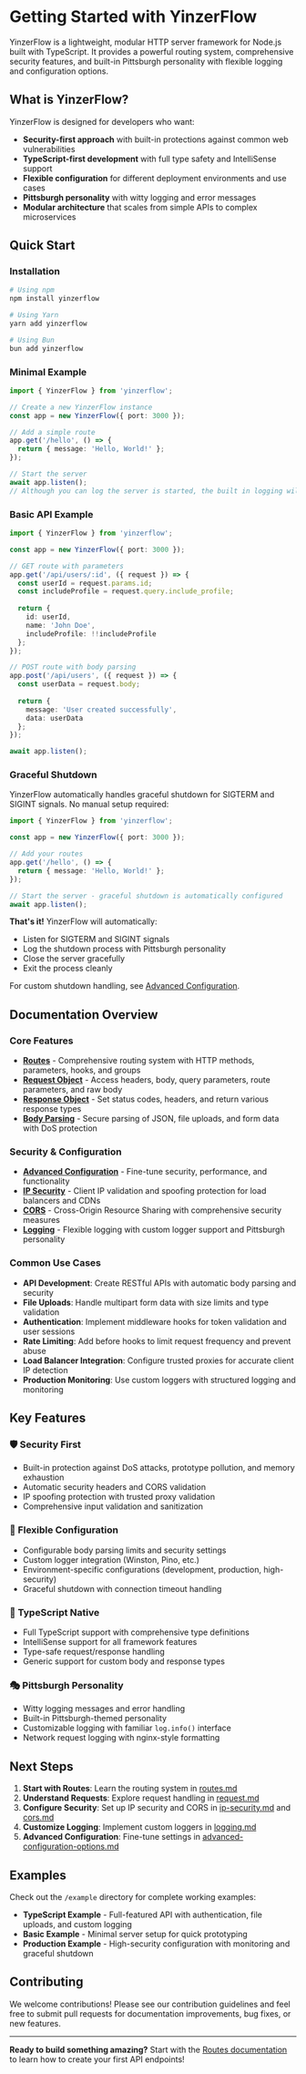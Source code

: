 # Getting Started with YinzerFlow

YinzerFlow is a lightweight, modular HTTP server framework for Node.js built with TypeScript. It provides a powerful routing system, comprehensive security features, and built-in Pittsburgh personality with flexible logging and configuration options.

## What is YinzerFlow?

YinzerFlow is designed for developers who want:
- **Security-first approach** with built-in protections against common web vulnerabilities
- **TypeScript-first development** with full type safety and IntelliSense support
- **Flexible configuration** for different deployment environments and use cases
- **Pittsburgh personality** with witty logging and error messages
- **Modular architecture** that scales from simple APIs to complex microservices

## Quick Start

### Installation

```bash
# Using npm
npm install yinzerflow

# Using Yarn
yarn add yinzerflow

# Using Bun
bun add yinzerflow
```

### Minimal Example

```typescript
import { YinzerFlow } from 'yinzerflow';

// Create a new YinzerFlow instance
const app = new YinzerFlow({ port: 3000 });

// Add a simple route
app.get('/hello', () => {
  return { message: 'Hello, World!' };
});

// Start the server
await app.listen();
// Although you can log the server is started, the built in logging will log this for you already when the server is listening
```

### Basic API Example

```typescript
import { YinzerFlow } from 'yinzerflow';

const app = new YinzerFlow({ port: 3000 });

// GET route with parameters
app.get('/api/users/:id', ({ request }) => {
  const userId = request.params.id;
  const includeProfile = request.query.include_profile;
  
  return {
    id: userId,
    name: 'John Doe',
    includeProfile: !!includeProfile
  };
});

// POST route with body parsing
app.post('/api/users', ({ request }) => {
  const userData = request.body;
  
  return {
    message: 'User created successfully',
    data: userData
  };
});

await app.listen();
```

### Graceful Shutdown

YinzerFlow automatically handles graceful shutdown for SIGTERM and SIGINT signals. No manual setup required:

```typescript
import { YinzerFlow } from 'yinzerflow';

const app = new YinzerFlow({ port: 3000 });

// Add your routes
app.get('/hello', () => {
  return { message: 'Hello, World!' };
});

// Start the server - graceful shutdown is automatically configured
await app.listen();
```

**That's it!** YinzerFlow will automatically:
- Listen for SIGTERM and SIGINT signals
- Log the shutdown process with Pittsburgh personality
- Close the server gracefully
- Exit the process cleanly

For custom shutdown handling, see [Advanced Configuration](./advanced-configuration-options.md).

## Documentation Overview

### Core Features

- **[Routes](./routes.md)** - Comprehensive routing system with HTTP methods, parameters, hooks, and groups
- **[Request Object](./request.md)** - Access headers, body, query parameters, route parameters, and raw body
- **[Response Object](./response.md)** - Set status codes, headers, and return various response types
- **[Body Parsing](./body-parsing.md)** - Secure parsing of JSON, file uploads, and form data with DoS protection

### Security & Configuration

- **[Advanced Configuration](./advanced-configuration-options.md)** - Fine-tune security, performance, and functionality
- **[IP Security](./ip-security.md)** - Client IP validation and spoofing protection for load balancers and CDNs
- **[CORS](./cors.md)** - Cross-Origin Resource Sharing with comprehensive security measures
- **[Logging](./logging.md)** - Flexible logging with custom logger support and Pittsburgh personality

### Common Use Cases

- **API Development**: Create RESTful APIs with automatic body parsing and security
- **File Uploads**: Handle multipart form data with size limits and type validation
- **Authentication**: Implement middleware hooks for token validation and user sessions
- **Rate Limiting**: Add before hooks to limit request frequency and prevent abuse
- **Load Balancer Integration**: Configure trusted proxies for accurate client IP detection
- **Production Monitoring**: Use custom loggers with structured logging and monitoring

## Key Features

### 🛡️ Security First
- Built-in protection against DoS attacks, prototype pollution, and memory exhaustion
- Automatic security headers and CORS validation
- IP spoofing protection with trusted proxy validation
- Comprehensive input validation and sanitization

### 🔧 Flexible Configuration
- Configurable body parsing limits and security settings
- Custom logger integration (Winston, Pino, etc.)
- Environment-specific configurations (development, production, high-security)
- Graceful shutdown with connection timeout handling

### 🚀 TypeScript Native
- Full TypeScript support with comprehensive type definitions
- IntelliSense support for all framework features
- Type-safe request/response handling
- Generic support for custom body and response types

### 🎭 Pittsburgh Personality
- Witty logging messages and error handling
- Built-in Pittsburgh-themed personality
- Customizable logging with familiar `log.info()` interface
- Network request logging with nginx-style formatting

## Next Steps

1. **Start with Routes**: Learn the routing system in [routes.md](./routes.md)
2. **Understand Requests**: Explore request handling in [request.md](./request.md)
3. **Configure Security**: Set up IP security and CORS in [ip-security.md](./ip-security.md) and [cors.md](./cors.md)
4. **Customize Logging**: Implement custom loggers in [logging.md](./logging.md)
5. **Advanced Configuration**: Fine-tune settings in [advanced-configuration-options.md](./advanced-configuration-options.md)

## Examples

Check out the `/example` directory for complete working examples:

- **TypeScript Example** - Full-featured API with authentication, file uploads, and custom logging
- **Basic Example** - Minimal server setup for quick prototyping
- **Production Example** - High-security configuration with monitoring and graceful shutdown

## Contributing

We welcome contributions! Please see our contribution guidelines and feel free to submit pull requests for documentation improvements, bug fixes, or new features.

---

**Ready to build something amazing?** Start with the [Routes documentation](./routes.md) to learn how to create your first API endpoints!